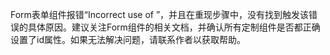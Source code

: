 Form表单组件报错“Incorrect use of <label for=FORM_ELEMENT>”，并且在重现步骤中，没有找到触发该错误的具体原因。建议关注Form组件的相关文档，并确认所有定制组件是否都正确设置了id属性。如果无法解决问题，请联系作者以获取帮助。
